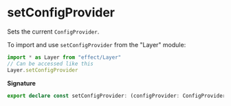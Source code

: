 # setConfigProvider

Sets the current `ConfigProvider`.

To import and use `setConfigProvider` from the "Layer" module:

```ts
import * as Layer from "effect/Layer"
// Can be accessed like this
Layer.setConfigProvider
```

**Signature**

```ts
export declare const setConfigProvider: (configProvider: ConfigProvider) => Layer<never, never, never>
```
